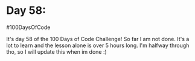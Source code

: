 # Day 58:
#100DaysOfCode

It's day 58 of the 100 Days of Code Challenge! So far I am not done. It's a lot to learn and the lesson alone is over 5 hours long. I'm halfway through tho, so I will update this when im done :)